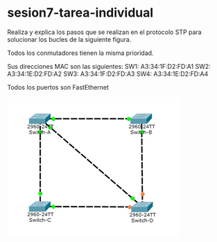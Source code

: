 # sesion7-tarea-individual

Realiza y explica los pasos que se realizan en el protocolo STP para solucionar los bucles de la siguiente figura.

Todos los conmutadores tienen la misma prioridad. 

Sus direcciones MAC son las siguientes:
SW1: A3:34:1F:D2:FD:A1
SW2: A3:34:1E:D2:FD:A2
SW3: A3:34:1F:D2:FD:A3
SW4: A3:34:1E:D2:FD:A4

Todos los puertos son FastEthernet

![STP-Ejercicio](STP.jpg)
